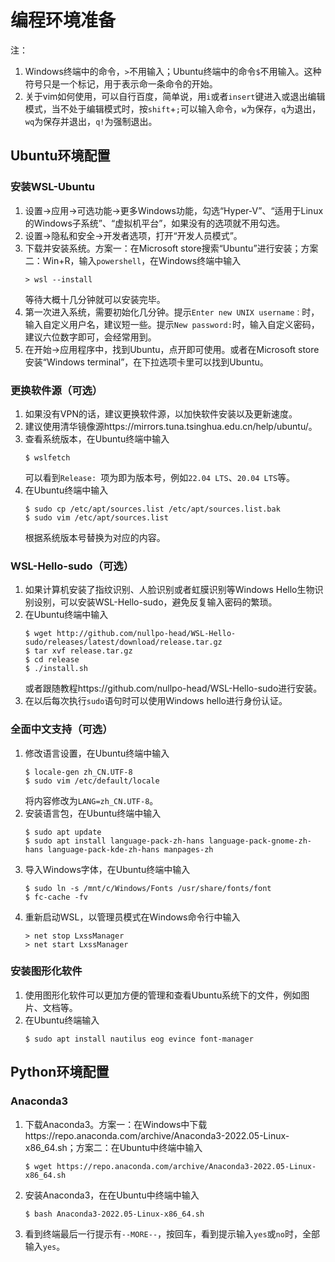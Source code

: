 # 编程环境准备

注：
1. Windows终端中的命令，`>`不用输入；Ubuntu终端中的命令`$`不用输入。这种符号只是一个标记，用于表示命一条命令的开始。
2. 关于vim如何使用，可以自行百度，简单说，用`i`或者`insert`键进入或退出编辑模式，当不处于编辑模式时，按`shift`+`;`可以输入命令，`w`为保存，`q`为退出，`wq`为保存并退出，`q!`为强制退出。

## Ubuntu环境配置
### 安装WSL-Ubuntu

1. 设置->应用->可选功能->更多Windows功能，勾选“Hyper-V”、“适用于Linux的Windows子系统”、“虚拟机平台”，如果没有的选项就不用勾选。
2. 设置->隐私和安全->开发者选项，打开“开发人员模式”。
3. 下载并安装系统。方案一：在Microsoft store搜索“Ubuntu”进行安装；方案二：Win+R，输入`powershell`，在Windows终端中输入
   ```
   > wsl --install
   ```
   等待大概十几分钟就可以安装完毕。
4. 第一次进入系统，需要初始化几分钟。提示`Enter new UNIX username：`时，输入自定义用户名，建议短一些。提示`New password:`时，输入自定义密码，建议六位数字即可，会经常用到。
5. 在开始->应用程序中，找到Ubuntu，点开即可使用。或者在Microsoft store安装“Windows terminal”，在下拉选项卡里可以找到Ubuntu。

### 更换软件源（可选）

1. 如果没有VPN的话，建议更换软件源，以加快软件安装以及更新速度。
2. 建议使用清华镜像源https://mirrors.tuna.tsinghua.edu.cn/help/ubuntu/。
3. 查看系统版本，在Ubuntu终端中输入
   ```
   $ wslfetch
   ```
   可以看到`Release: `项为即为版本号，例如`22.04 LTS`、`20.04 LTS`等。
4. 在Ubuntu终端中输入
   ```
   $ sudo cp /etc/apt/sources.list /etc/apt/sources.list.bak
   $ sudo vim /etc/apt/sources.list
   ```
   根据系统版本号替换为对应的内容。

### WSL-Hello-sudo（可选）

1. 如果计算机安装了指纹识别、人脸识别或者虹膜识别等Windows Hello生物识别设别，可以安装WSL-Hello-sudo，避免反复输入密码的繁琐。
2. 在Ubuntu终端中输入
   ```
   $ wget http://github.com/nullpo-head/WSL-Hello-sudo/releases/latest/download/release.tar.gz
   $ tar xvf release.tar.gz
   $ cd release
   $ ./install.sh
   ```
   或者跟随教程https://github.com/nullpo-head/WSL-Hello-sudo进行安装。
3. 在以后每次执行`sudo`语句时可以使用Windows hello进行身份认证。

### 全面中文支持（可选）

1. 修改语言设置，在Ubuntu终端中输入
   ```
   $ locale-gen zh_CN.UTF-8
   $ sudo vim /etc/default/locale
   ```
   将内容修改为`LANG=zh_CN.UTF-8`。
2. 安装语言包，在Ubuntu终端中输入
   ```
   $ sudo apt update
   $ sudo apt install language-pack-zh-hans language-pack-gnome-zh-hans language-pack-kde-zh-hans manpages-zh
   ```
3. 导入Windows字体，在Ubuntu终端中输入
   ```
   $ sudo ln -s /mnt/c/Windows/Fonts /usr/share/fonts/font
   $ fc-cache -fv
   ```
4. 重新启动WSL，以管理员模式在Windows命令行中输入
   ```
   > net stop LxssManager
   > net start LxssManager
   ```

### 安装图形化软件

1. 使用图形化软件可以更加方便的管理和查看Ubuntu系统下的文件，例如图片、文档等。
2. 在Ubuntu终端输入
   ```
   $ sudo apt install nautilus eog evince font-manager
   ```

## Python环境配置

### Anaconda3

1. 下载Anaconda3。方案一：在Windows中下载https://repo.anaconda.com/archive/Anaconda3-2022.05-Linux-x86_64.sh；方案二：在Ubuntu中终端中输入
   ```
   $ wget https://repo.anaconda.com/archive/Anaconda3-2022.05-Linux-x86_64.sh
   ```
2. 安装Anaconda3，在在Ubuntu中终端中输入
   ```
   $ bash Anaconda3-2022.05-Linux-x86_64.sh
   ```
3. 看到终端最后一行提示有`--MORE--`，按回车，看到提示输入`yes`或`no`时，全部输入`yes`。